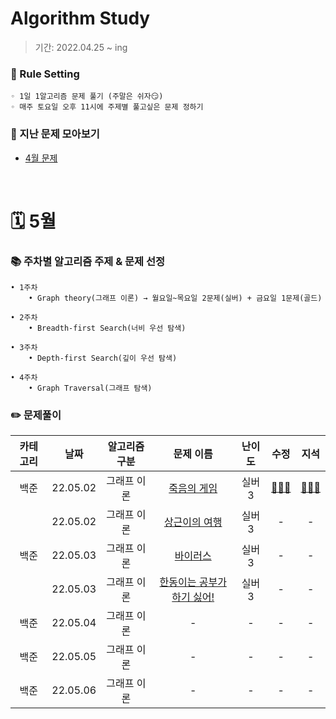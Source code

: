 # Algorithm Study
> 기간: 2022.04.25 ~ ing  

### 📌 Rule Setting
    ◦ 1일 1알고리즘 문제 풀기 (주말은 쉬자😏)  
    ◦ 매주 토요일 오후 11시에 주제별 풀고싶은 문제 정하기

### 👀 지난 문제 모아보기
- [4월 문제](모아보기/4월문제.md)
</br>

# 🗓 5월
### 📚 주차별 알고리즘 주제 & 문제 선정
    • 1주차
        • Graph theory(그래프 이론) → 월요일~목요일 2문제(실버) + 금요일 1문제(골드)
        
    • 2주차
        • Breadth-first Search(너비 우선 탐색)
        
    • 3주차
        • Depth-first Search(깊이 우선 탐색)
        
    • 4주차
        • Graph Traversal(그래프 탐색)


### ✏️ 문제풀이
| 카테고리 | 날짜 | 알고리즘 구분 | 문제 이름 | 난이도 | 수정 | 지석 |  
| :----------: | :----------: | :----------: | :----------: | :----------: | :----------: | :----------: | 
| 백준 | 22.05.02 | 그래프 이론 | [죽음의 게임](https://www.acmicpc.net/problem/17204) | 실버3 | [🙆🏻‍♀️](수정/Graph-Theory/BOJ17204.md) |  [🙆🏻‍♂️](지석/Graph-Theory/BOJ17204.md) |
|  | 22.05.02 | 그래프 이론 | [상근이의 여행](https://www.acmicpc.net/problem/9372) | 실버3 | - | - |
| 백준 | 22.05.03 | 그래프 이론 | [바이러스](https://www.acmicpc.net/problem/2606) | 실버3 | - | - |
|  | 22.05.03 | 그래프 이론 | [한동이는 공부가 하기 싫어!](https://www.acmicpc.net/problem/3182) | 실버3 | - | - |
| 백준 | 22.05.04 | 그래프 이론 | - | - | - | - |
| 백준 | 22.05.05 | 그래프 이론 | - | - | - | - |
| 백준 | 22.05.06 | 그래프 이론 | - | - | - | - |
